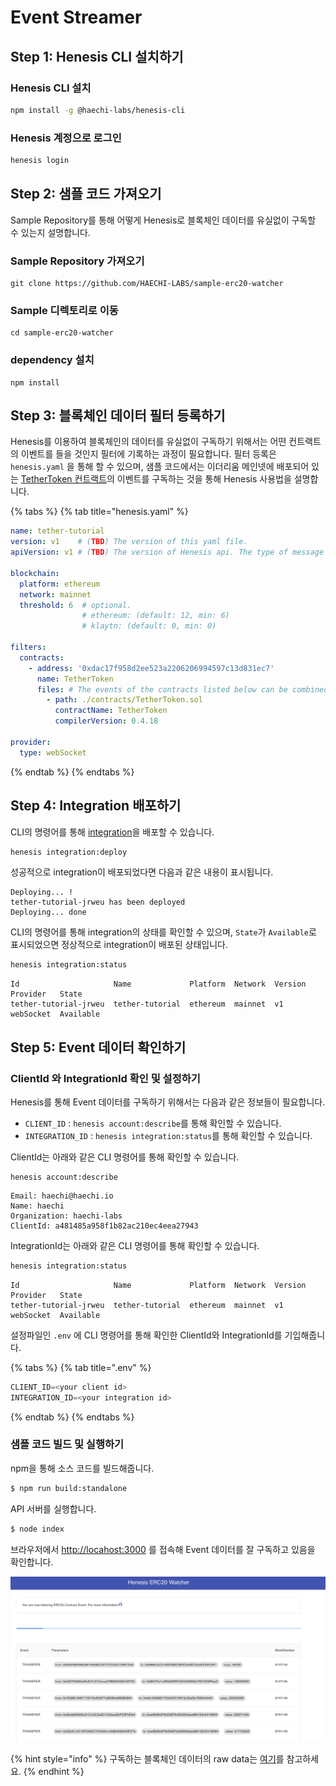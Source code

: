 # Event Streamer

## Step 1: Henesis CLI 설치하기 <a id="step-1-install-henesis-cli"></a>

### Henesis CLI 설치‌

```bash
npm install -g @haechi-labs/henesis-cli
```

### Henesis 계정으로 로그인

```bash
henesis login
```

## Step 2: 샘플 코드 가져오기 <a id="step-2-clone-the-sample-code"></a>

Sample Repository를 통해 어떻게 Henesis로 블록체인 데이터를 유실없이 구독할 수 있는지 설명합니다.

### Sample Repository 가져오기

```
git clone https://github.com/HAECHI-LABS/sample-erc20-watcher
```

### Sample 디렉토리로 이동

```
cd sample-erc20-watcher
```

### dependency 설치

```
npm install
```

## Step 3: 블록체인 데이터 필터 등록하기 <a id="step-3-register-blockchain-data-filter"></a>

Henesis를 이용하여 블록체인의 데이터를 유실없이 구독하기 위해서는 어떤 컨트랙트의 이벤트를 들을 것인지 필터에 기록하는 과정이 필요합니다. 필터 등록은 `henesis.yaml` 을 통해 할 수 있으며, 샘플 코드에서는 이더리움 메인넷에 배포되어 있는 [TetherToken 컨트랙트](https://etherscan.io/address/0xdac17f958d2ee523a2206206994597c13d831ec7)의 이벤트를 구독하는 것을 통해 Henesis 사용법을 설명합니다.

{% tabs %}
{% tab title="henesis.yaml" %}
```yaml
name: tether-tutorial
version: v1    # (TBD) The version of this yaml file.
apiVersion: v1 # (TBD) The version of Henesis api. The type of message you receive can be changed depending on this version.

blockchain:
  platform: ethereum
  network: mainnet
  threshold: 6  # optional.
                # ethereum: (default: 12, min: 6)
                # klaytn: (default: 0, min: 0)

filters:
  contracts:
    - address: '0xdac17f958d2ee523a2206206994597c13d831ec7'
      name: TetherToken
      files: # The events of the contracts listed below can be combined together at this address.
        - path: ./contracts/TetherToken.sol
          contractName: TetherToken
          compilerVersion: 0.4.18

provider:
  type: webSocket
```
{% endtab %}
{% endtabs %}

## Step 4: Integration 배포하기 <a id="step-4-deploy-your-integration"></a>

CLI의 명령어를 통해 [integration](https://docs.henesis.io/v/ko/subscribing-events/deploy-integration#integration)을 배포할 수 있습니다.

```bash
henesis integration:deploy
```

성공적으로 integration이 배포되었다면 다음과 같은 내용이 표시됩니다.

```text
Deploying... !
tether-tutorial-jrweu has been deployed
Deploying... done
```

CLI의 명령어를 통해 integration의 상태를 확인할 수 있으며, `State`가 `Available`로 표시되었으면 정상적으로 integration이 배포된 상태입니다.

```bash
henesis integration:status
```

```text
Id                     Name             Platform  Network  Version  Provider   State
tether-tutorial-jrweu  tether-tutorial  ethereum  mainnet  v1       webSocket  Available
```

## Step 5: Event 데이터 확인하기 <a id="step-5-check-for-the-event-data"></a>

### ClientId 와 IntegrationId 확인 및 설정하기

Henesis를 통해 Event 데이터를 구독하기 위해서는 다음과 같은 정보들이 필요합니다.

* `CLIENT_ID` : `henesis account:describe`를 통해 확인할 수 있습니다. 
* `INTEGRATION_ID` : `henesis integration:status`를 통해 확인할 수 있습니다. 

ClientId는 아래와 같은 CLI 명령어를 통해 확인할 수 있습니다. 

```text
henesis account:describe
```

```text
Email: haechi@haechi.io
Name: haechi
Organization: haechi-labs
ClientId: a481485a958f1b82ac210ec4eea27943
```

IntegrationId는 아래와 같은 CLI 명령어를 통해 확인할 수 있습니다.

```bash
henesis integration:status
```

```text
Id                     Name             Platform  Network  Version  Provider   State
tether-tutorial-jrweu  tether-tutorial  ethereum  mainnet  v1       webSocket  Available
```

 설정파일인 `.env` 에 CLI 명령어를 통해 확인한 ClientId와 IntegrationId를 기입해줍니다.

{% tabs %}
{% tab title=".env" %}
```javascript
CLIENT_ID=<your client id>
INTEGRATION_ID=<your integration id>
```
{% endtab %}
{% endtabs %}

### 샘플 코드 빌드 및 실행하기

​npm을 통해 소스 코드를 빌드해줍니다.

```bash
$ npm run build:standalone
```

API 서버를 실행합니다.

```bash
$ node index
```

브라우저에서 [http://locahost:3000](http://locahost:3000) 를 접속해 Event 데이터를 잘 구독하고 있음을 확인합니다.

![](../.gitbook/assets/2019-10-16-11.09.49.png)

{% hint style="info" %}
구독하는 블록체인 데이터의 raw data는 [여기](https://docs.henesis.io/v/ko/faq/json-schema)를 참고하세요.
{% endhint %}

